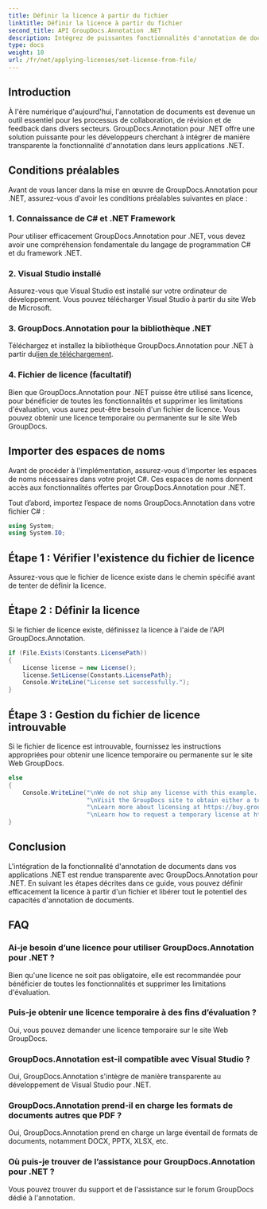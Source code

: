 ```yaml
---
title: Définir la licence à partir du fichier
linktitle: Définir la licence à partir du fichier
second_title: API GroupDocs.Annotation .NET
description: Intégrez de puissantes fonctionnalités d'annotation de documents dans vos applications .NET de manière transparente avec GroupDocs.Annotation pour .NET.
type: docs
weight: 10
url: /fr/net/applying-licenses/set-license-from-file/
---
```

## Introduction
À l'ère numérique d'aujourd'hui, l'annotation de documents est devenue un outil essentiel pour les processus de collaboration, de révision et de feedback dans divers secteurs. GroupDocs.Annotation pour .NET offre une solution puissante pour les développeurs cherchant à intégrer de manière transparente la fonctionnalité d'annotation dans leurs applications .NET.
## Conditions préalables
Avant de vous lancer dans la mise en œuvre de GroupDocs.Annotation pour .NET, assurez-vous d'avoir les conditions préalables suivantes en place :
### 1. Connaissance de C# et .NET Framework
Pour utiliser efficacement GroupDocs.Annotation pour .NET, vous devez avoir une compréhension fondamentale du langage de programmation C# et du framework .NET.
### 2. Visual Studio installé
Assurez-vous que Visual Studio est installé sur votre ordinateur de développement. Vous pouvez télécharger Visual Studio à partir du site Web de Microsoft.
### 3. GroupDocs.Annotation pour la bibliothèque .NET
 Téléchargez et installez la bibliothèque GroupDocs.Annotation pour .NET à partir du[lien de téléchargement](https://releases.groupdocs.com/annotation/net/).
### 4. Fichier de licence (facultatif)
Bien que GroupDocs.Annotation pour .NET puisse être utilisé sans licence, pour bénéficier de toutes les fonctionnalités et supprimer les limitations d'évaluation, vous aurez peut-être besoin d'un fichier de licence. Vous pouvez obtenir une licence temporaire ou permanente sur le site Web GroupDocs.

## Importer des espaces de noms
Avant de procéder à l'implémentation, assurez-vous d'importer les espaces de noms nécessaires dans votre projet C#. Ces espaces de noms donnent accès aux fonctionnalités offertes par GroupDocs.Annotation pour .NET.

Tout d’abord, importez l’espace de noms GroupDocs.Annotation dans votre fichier C# :
```csharp
using System;
using System.IO;
```
## Étape 1 : Vérifier l'existence du fichier de licence
Assurez-vous que le fichier de licence existe dans le chemin spécifié avant de tenter de définir la licence.
## Étape 2 : Définir la licence
Si le fichier de licence existe, définissez la licence à l'aide de l'API GroupDocs.Annotation.
```csharp
if (File.Exists(Constants.LicensePath))
{
    License license = new License();
    license.SetLicense(Constants.LicensePath);
    Console.WriteLine("License set successfully.");
}
```
## Étape 3 : Gestion du fichier de licence introuvable
Si le fichier de licence est introuvable, fournissez les instructions appropriées pour obtenir une licence temporaire ou permanente sur le site Web GroupDocs.
```csharp
else
{
    Console.WriteLine("\nWe do not ship any license with this example. " +
                      "\nVisit the GroupDocs site to obtain either a temporary or permanent license. " +
                      "\nLearn more about licensing at https://buy.groupdocs.com/faqs/licensing. " +
                      "\nLearn how to request a temporary license at https://buy.groupdocs.com/temporary-license.");
}
```

## Conclusion
L'intégration de la fonctionnalité d'annotation de documents dans vos applications .NET est rendue transparente avec GroupDocs.Annotation pour .NET. En suivant les étapes décrites dans ce guide, vous pouvez définir efficacement la licence à partir d'un fichier et libérer tout le potentiel des capacités d'annotation de documents.
## FAQ
### Ai-je besoin d’une licence pour utiliser GroupDocs.Annotation pour .NET ?
Bien qu'une licence ne soit pas obligatoire, elle est recommandée pour bénéficier de toutes les fonctionnalités et supprimer les limitations d'évaluation.
### Puis-je obtenir une licence temporaire à des fins d’évaluation ?
Oui, vous pouvez demander une licence temporaire sur le site Web GroupDocs.
### GroupDocs.Annotation est-il compatible avec Visual Studio ?
Oui, GroupDocs.Annotation s'intègre de manière transparente au développement de Visual Studio pour .NET.
### GroupDocs.Annotation prend-il en charge les formats de documents autres que PDF ?
Oui, GroupDocs.Annotation prend en charge un large éventail de formats de documents, notamment DOCX, PPTX, XLSX, etc.
### Où puis-je trouver de l’assistance pour GroupDocs.Annotation pour .NET ?
Vous pouvez trouver du support et de l'assistance sur le forum GroupDocs dédié à l'annotation.